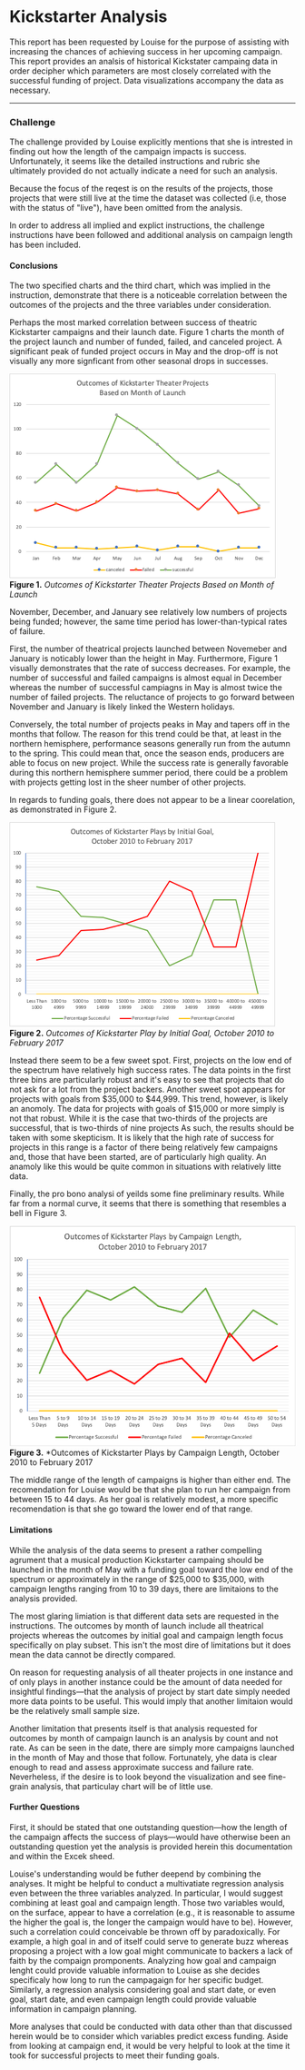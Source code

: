 # Kickstarter Analysis
This report has been requested by Louise for the purpose of assisting with increasing the chances of achieving success in her upcoming campaign. This report provides an analsis of historical Kickstater campaing data in order decipher which parameters are most closely correlated with the successful funding of project. Data visualizations accompany the data as necessary.

---

### Challenge
The challenge provided by Louise explicitly mentions that she is intrested in finding out how the length of the campaign impacts is success. Unfortunately, it seems like the detailed instructions and rubric she ultimately provided do not actually indicate a need for such an analysis. 

Because the focus of the reqest is on the results of the projects, those projects that were still live at the time the dataset was collected (i.e, those with the status of "live"), have been omitted from the analysis.

In order to address all implied and explict instructions, the challenge instructions have been followed and additional analysis on campaign length has been included.

#### Conclusions

The two specified charts and the third chart, which was implied in the instruction, demonstrate that there is a noticeable correlation between the outcomes of the projects and the three variables under consideration.  

Perhaps the most marked correlation between success of theatric Kickstarter campaigns and their launch date. Figure 1 charts the month of the project launch and number of funded, failed, and canceled project. A significant peak of funded project occurs in May and the drop-off is not visually any more signficant from other seasonal drops in successes. 

![image](./READMEImages/OutcomesByLaunchDate.png)<br/>
**Figure 1.** *Outcomes of Kickstarter Theater Projects Based on Month of Launch*

November, December, and January see relatively low numbers of projects being funded; however, the same time period has lower-than-typical rates of failure.

First, the number of theatrical projects launched between Novemeber and January is noticably lower than the height in May. Furthermore, Figure 1 visually demonstrates that the rate of success decreases. For example, the number of successful and failed campaigns is almost equal in December whereas the number of successful campiagns in May is almost twice the number of failed projects. The reluctance of projects to go forward between November and January is likely linked the Western holidays.

Conversely, the total number of projects peaks in May and tapers off in the months that follow. The reason for this trend could be that, at least in the northern hemisphere, performance seasons generally run from the autumn to the spring. This could mean that, once the season ends, producers are able to focus on new project. While the success rate is generally favorable during this northern hemisphere summer period, there could be a problem with projects getting lost in the sheer number of other projects.

In regards to funding goals, there does not appear to be a linear coorelation, as demonstrated in Figure 2.

![image](./READMEImages/OutcomesByGoal.png)<br/>
**Figure 2.** *Outcomes of Kickstarter Play by Initial Goal, October 2010 to February 2017*

Instead there seem to be a few sweet spot. First, projects on the low end of the spectrum have relatively high success rates. The data points in the first three bins are particularly robust and it's easy to see that projects that do not ask for a lot from the project backers. Another sweet spot appears for projects with goals from $35,000 to $44,999. This trend, however, is likely an anomoly. The data for projects with goals of $15,000 or more simply is not that robust. While it is the case that  two-thirds of the projects are successful, that is two-thirds of nine projects As such, the results should be taken with some skepticism. It is likely that the high rate of success for projects in this range is a factor of there being relatively few campaigns and, those that have been started, are of particularly high quality. An anamoly like this would be quite common in situations with relatively litte data.

Finally, the pro bono analysi of yeilds some fine preliminary results. While far from a normal curve, it seems that there is something that resembles a bell in Figure 3.

![image](./READMEImages/OutcomesByCampaignLength.png)<br/>
**Figure 3.** *Outcomes of Kickstarter Plays by Campaign Length, October 2010 to February 2017

The middle range of the length of campaigns is higher than either end. The recomendation for Louise would be that she plan to run her campaign from between 15 to 44 days. As her goal is relatively modest, a more specific recomendation is that she go toward the lower end of that range.

#### Limitations
While the analysis of the data seems to present a rather compelling agrument that a musical production Kickstarter campaing should be launched in the month of May with a funding goal toward the low end of the spectrum or approximately in the range of $25,000  to $35,000, with campaign lengths ranging from 10 to 39 days, there are limitaions to the analysis provided.

The most glaring limiation is that different data sets are requested in the instructions. The outcomes by month of launch include all theatrical projects whereas the outcomes by initial goal and campaign length focus specifically on play subset. This isn't the most dire of limitations but it does mean the data cannot be directly compared.

On reason for requesting analysis of all theater projects in one instance and of only plays in another instance could be the amount of data needed for insightful findings&mdash;that the analysis of project by start date simply needed more data points to be useful. This would imply that another limitaion would be the relatively small sample size.

Another limitation that presents itself is that analysis requested for outcomes by month of campaign launch is an analysis by count and not rate. As can be seen in the date, there are simply more campaigns launched in the month of May and those that follow. Fortunately, yhe data is clear enough to read and assess approximate success and failure rate. Neverheless, if the desire is to look beyond the visualization and see fine-grain analysis, that particulay chart will be of little use.

#### Further Questions
First, it should be stated that one outstanding question&mdash;how the length of the campaign affects the success of plays&mdash;would have otherwise been an outstanding question yet the analysis is provided herein this documentation and within the Excek sheed.

Louise's understanding would be futher deepend by combining the analyses. It might be helpful to conduct a multivatiate regression analysis even between the three variables analyzed. In particular, I would suggest combining at least goal and campaign length. Those two variables would, on the surface, appear to have a correlation (e.g., it is reasonable to assume the higher the goal is, the longer the campaign would have to be). However, such a correlation could conceivable be thrown off by paradoxically. For example, a high goal in and of itself could serve to generate buzz whereas proposing a project with a low goal might communicate to backers a lack of faith by the compaign promponents. Analyzing how goal and campaign lenght could provide valuable information to Louise as she decides specificaly how long to run the campagaign for her specific budget. Similarly, a regression analysis considering goal and start date, or even goal, start date, and even campaign length could provide valuable information in campaign planning.

More analyses that could be conducted with data other than that discussed herein would be to consider which variables predict excess funding. Aside from looking at campaign end, it would be very helpful to look at the time it took for successful projects to meet their funding goals.
